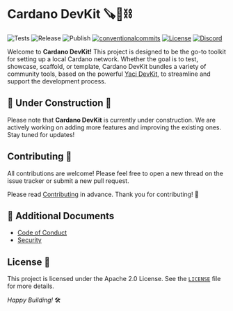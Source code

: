# Cardano DevKit 🪚🔩⛓

<p align="left">
<img alt="Tests" src="https://github.com/cardano-foundation/cardano-devkit/actions/workflows/test.yaml/badge.svg?branch=main" />
<img alt="Release" src="https://github.com/cardano-foundation/cardano-devkit/actions/workflows/release.yaml/badge.svg?branch=main" />
<img alt="Publish" src="https://github.com/cardano-foundation/cardano-devkit/actions/workflows/publish.yaml/badge.svg?branch=main" />
<a href="https://conventionalcommits.org"><img alt="conventionalcommits" src="https://img.shields.io/badge/Conventional%20Commits-1.0.0-%23FE5196?logo=conventionalcommits" /></a>
<a href="https://opensource.org/licenses/MIT"><img alt="License" src="https://img.shields.io/badge/License-MIT-green.svg" /></a>
<a href="https://discord.gg/4WVNHgQ7bP"><img alt="Discord" src="https://img.shields.io/discord/1022471509173882950?label=Discord"></a>
</p>

Welcome to **Cardano DevKit!** This project is designed to be the go-to toolkit for setting up a local Cardano network. Whether the goal is to test, showcase, scaffold, or template, Cardano DevKit bundles a variety of community tools, based on the powerful [Yaci DevKit](https://github.com/bloxbean/yaci-devkit), to streamline and support the development process.

## 🚧 Under Construction 🚧

Please note that **Cardano DevKit** is currently under construction. We are actively working on adding more features and improving the existing ones. Stay tuned for updates! 

## Contributing 🤝

All contributions are welcome! Please feel free to open a new thread on the issue tracker or submit a new pull request.

Please read [Contributing](CONTRIBUTING.md) in advance. Thank you for contributing! 💙

## 📓 Additional Documents
- [Code of Conduct](CODE_OF_CONDUCT.md)
- [Security](SECURITY.md)

## License 📄

This project is licensed under the Apache 2.0 License. See the [`LICENSE`](LICENSE) file for more details.

*Happy Building!* 🛠️